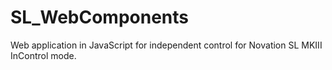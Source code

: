 # SL_WebComponents
Web application in JavaScript for independent control for Novation SL MKIII InControl mode.
